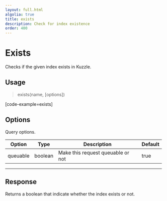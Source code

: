 ```yaml
---
layout: full.html
algolia: true
title: exists
description: Check for index existence
order: 400
---
```


# Exists

Checks if the given index exists in Kuzzle.

## Usage

> exists(name, [options])

[code-example=exists]

## Options

Query options.

| Option | Type | Description | Default
|--------|------|-------------|---------
| queuable | boolean | Make this request queuable or not  | true

---

## Response

Returns a boolean that indicate whether the index exists or not.
